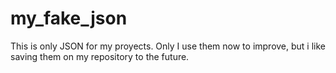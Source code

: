 # my_fake_json

This is only JSON for my proyects. Only I use them now to improve, but i like saving them on my repository to the future.
